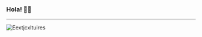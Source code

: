 ### Hola! 🙂🤙
----
<img align="left" alt ="Eextjcxltuires" src = "https://github-readme-stats.vercel.app/api?username=eextjcxltuires&border_color=true&theme=dark" />
